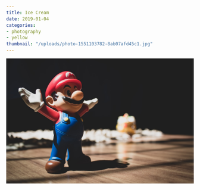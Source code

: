 ```yaml
---
title: Ice Cream
date: 2019-01-04
categories:
- photography
- yellow
thumbnail: "/uploads/photo-1551103782-8ab07afd45c1.jpg"
---
```

![](/uploads/photo-1551103782-8ab07afd45c1.jpg)